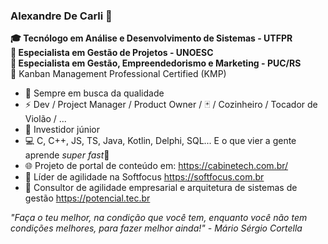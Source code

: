 ### Alexandre De Carli 🎯

**🎓 Tecnólogo em Análise e Desenvolvimento de Sistemas - UTFPR**\
**💎 Especialista em Gestão de Projetos - UNOESC**\
**💎 Especialista em Gestão, Empreendedorismo e Marketing - PUC/RS**\
🏅 Kanban Management Professional Certified (KMP)


- 🔭 Sempre em busca da qualidade
- ⚡ Dev / Project Manager / Product Owner / 🃏 / Cozinheiro / Tocador de Violão / ...
- 👶 Investidor júnior
- 💻 C, C++, JS, TS, Java, Kotlin, Delphi, SQL... E o que vier a gente aprende *super fast*💨
- 🌐 Projeto de portal de conteúdo em: https://cabinetech.com.br/
- 💼 Líder de agilidade na Softfocus https://softfocus.com.br
- 💼 Consultor de agilidade empresarial e arquitetura de sistemas de gestão https://potencial.tec.br


*"Faça o teu melhor, na condição que você tem, enquanto você não tem condições melhores, para fazer melhor ainda!" - Mário Sérgio Cortella*
